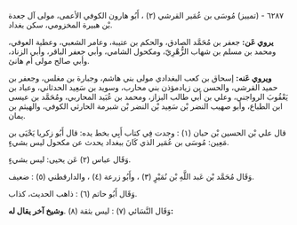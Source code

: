 ٦٢٨٧ - (تمييز) مُوسَى بن عُمَير القرشي (٢) ، أَبُو هارون الكوفي الأعمى، مولى آل جعدة بْن هبيرة المخزومي، سكن بغداد.

**يروي عَن:** جعفر بن مُحَمَّد الصادق، والحكم بن عتيبة، وعامر الشعبي، وعطية العوفي، ومحمد بن مسلم بن شهاب الزُّهْرِيّ، ومكحول الشامي، وأبي جعفر الباقر، وأبي الزناد، وأبي صالح مولى أم هانئ.

**ويروي عَنه:** إسحاق بن كعب البغدادي مولى بني هاشم، وجبارة بن مغلس، وجعفر بن حميد القرشي، والحسن بن زيادمؤذن بني محارب، وسويد بن سَعِيد الحدثاني، وعباد بن يَعْقُوبَ الرواجني، وعلي بن أَبي طالب البزاز، ومحمد بن عُبَيد المحاربي، ومُحَمَّد بن عيسى ابن الطباع، وأبو صهيب النضر بْن سَعِيد بْن النضر بْن شبرمة الحارثي الكوفي، والهيثم بن يمان.

قال علي بْن الحسين بْن حبان (١) : وجدت فِي كتاب أَبِي بخط يده: قال أَبُو زكريا يَحْيَى بن مَعِين: مُوسَى بن عُمَير الذي كَانَ ببغداد يحدث عن مكحول ليس بشيءٍ.

وَقَال عباس (٢) عَن يحيى: ليس بشيءٍ.

وَقَال مُحَمَّد بْن عَبد اللَّهِ بْن نُمَيْرٍ (٣) ، وأَبُو زرعة (٤) ، والدارقطني (٥) : ضعيف.

وَقَال أَبُو حاتم (٦) : ذاهب الحديث، كذاب.

وَقَال النَّسَائي (٧) : ليس بثقة (٨) .**وشيخ آخر يقال له:**